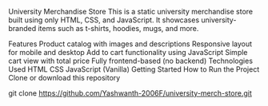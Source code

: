 University Merchandise Store
This is a static university merchandise store built using only HTML, CSS, and JavaScript. It showcases university-branded items such as t-shirts, hoodies, mugs, and more.

Features
Product catalog with images and descriptions
Responsive layout for mobile and desktop
Add to cart functionality using JavaScript
Simple cart view with total price
Fully frontend-based (no backend)
Technologies Used
HTML
CSS
JavaScript (Vanilla)
Getting Started
How to Run the Project
Clone or download this repository

git clone https://github.com/Yashwanth-2006F/university-merch-store.git
